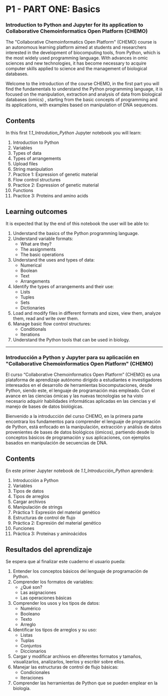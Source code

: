 # P1 - PART ONE: Basics

### Introduction to Python and Jupyter for its application to Collaborative Chemoinformatics Open Platform (CHEMO)

The "Collaborative Chemoinformatics Open Platform" (CHEMO) course is an autonomous learning platform aimed at students and researchers interested in the development of biocomputing tools, from Python, which is the most widely used programming language. With advances in omic sciences and new technologies, it has become necessary to acquire computer skills applied to science and the management of biological databases.

Welcome to the introduction of the course CHEMO, in the first part you will find the fundamentals to understand the Python programming language, it is focused on the manipulation, extraction and analysis of data from biological databases (omics) , starting from the basic concepts of programming and its applications, with examples based on manipulation of DNA sequences.


## Contents
In this first *1.1_Introdution_Python* Jupyter notebook you will learn:
    
1. Introduction to Python
2. Variables
3. Types of data
4. Types of arrangements
5. Upload files
6. String manipulation
7. Practice 1: Expression of genetic material
8. Flow control structures
9. Practice 2: Expression of genetic material
10. Functions
11. Practice 3: Proteins and amino acids


## Learning outcomes
It is expected that by the end of this notebook the user will be able to:

1. Understand the basics of the Python programming language.
2. Understand variable formats:
    - What are they?
    - The assignments
    - The basic operations
3. Understand the uses and types of data:
    - Numerical
    - Boolean
    - Text
    - Arrangements
4. Identify the types of arrangements and their use:
    - Lists
    - Tuples
    - Sets
    - Dictionaries
5. Load and modify files in different formats and sizes, view them, analyze them, read and write over them.
6. Manage basic flow control structures:
    - Conditionals
    - Iterations
7. Understand the Python tools that can be used in biology.


*******************************************



### Introducción a Python y Jupyter para su aplicación en "Collaborative Chemoinformatics Open Platform" (CHEMO)

El curso “Collaborative Chemoinformatics Open Platform” (CHEMO) es una plataforma de aprendizaje autónomo dirigido a estudiantes e investigadores interesados en el desarrollo de herramientas biocomputaciones, desde Python, siendo este, el lenguaje de programación más empleado. Con el avance en las ciencias ómicas y las nuevas tecnologías se ha visto necesario adquirir habilidades informáticas aplicadas en las ciencias y el manejo de bases de datos biológicas.

Bienvenido a la introducción del curso CHEMO, en la primera parte encontrara los fundamentos para comprender el lenguaje de programación de Python, está enfocado en la manipulación, extracción y análisis de datos provenientes de bases de datos biológicos (ómicos), partiendo desde lo conceptos básicos de programación y sus aplicaciones, con ejemplos basados en manipulación de secuencias de DNA.


## Contents

En este primer Jupyter notebook de *1.1_Introducción_Python* aprenderá:

1. Introducción a Python
2. Variables
3. Tipos de datos
4. Tipos de arreglos
5. Cargar archivos
6. Manipulación de strings
7. Práctica 1: Expresión del material genético
8. Estructuras de control de flujo
9. Práctica 2: Expresión del material genético
10. Funciones
11. Práctica 3: Proteínas y aminoácidos


## Resultados del aprendizaje

Se espera que al finalizar este cuaderno el usuario pueda:

1. Entender los conceptos básicos del lenguaje de programación de Python.
2. Comprender los formatos de variables:
    - ¿Qué son?
    - Las asignaciones
    - Las operaciones básicas
3. Comprender los usos y los tipos de datos:
    - Numérico
    - Booleano
    - Texto
    - Arreglo
4. Identificar los tipos de arreglos y su uso:
    - Listas
    - Tuplas
    - Conjuntos
    - Diccionarios
5. Cargar y modificar archivos en diferentes formatos y tamaños, visualizarlos, analizarlos, leerlos y escribir sobre ellos.
6. Manejar las estructuras de control de flujo básicas:
    - Condicionales
    - Iteraciones
7. Comprender las herramientas de Python que se pueden emplear en la biología.
